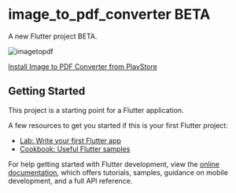 # image_to_pdf_converter   BETA

A new Flutter project BETA.

 
![imagetopdf](https://github.com/ashwin066/image-to-pdf-converter/assets/93830211/6dc35eb9-9832-4fae-8577-fd7f73351c62)


<a href="https://play.google.com/store/apps/details?id=imagetopdf.jpgtopdf.phototopdf.converter">
 Install Image to PDF Converter from PlayStore
</a>

## Getting Started

This project is a starting point for a Flutter application.

A few resources to get you started if this is your first Flutter project:

- [Lab: Write your first Flutter app](https://docs.flutter.dev/get-started/codelab)
- [Cookbook: Useful Flutter samples](https://docs.flutter.dev/cookbook)

For help getting started with Flutter development, view the
[online documentation](https://docs.flutter.dev/), which offers tutorials,
samples, guidance on mobile development, and a full API reference.
 
